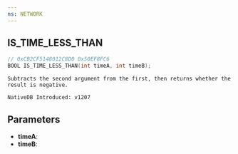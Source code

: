 ```yaml
---
ns: NETWORK
---
```

## IS_TIME_LESS_THAN

```c
// 0xCB2CF5148012C8D0 0x50EF8FC6
BOOL IS_TIME_LESS_THAN(int timeA, int timeB);
```

```
Subtracts the second argument from the first, then returns whether the result is negative.

NativeDB Introduced: v1207
```

## Parameters
* **timeA**:
* **timeB**:
